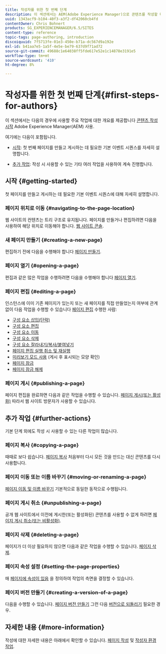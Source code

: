 ```yaml
---
title: 작성자를 위한 첫 번째 단계
description: 이 섹션에서는 AEM(Adobe Experience Manager)으로 콘텐츠를 작성할 때 사용하는 주요 작업에 대해 간략히 설명합니다.
uuid: 1343acf9-b104-40f3-a3f2-df42060cb4fd
contentOwner: Chris Bohnert
products: SG_EXPERIENCEMANAGER/6.5/SITES
content-type: reference
topic-tags: page-authoring, introduction
discoiquuid: 7f5713fe-01e3-450e-b71a-dc567d9a192e
exl-id: b41aa7e5-1a5f-4e5e-be79-637d9f71ad72
source-git-commit: 49688c1e64038ff5fde617e52e1c14878e3191e5
workflow-type: tm+mt
source-wordcount: '410'
ht-degree: 8%

---
```


# 작성자를 위한 첫 번째 단계{#first-steps-for-authors}

이 섹션에서는 다음의 경우에 사용할 주요 작업에 대한 개요를 제공합니다 [콘텐츠 작성 시작](/help/sites-authoring/author.md#concept-of-authoring-and-publishing) Adobe Experience Manager(AEM) 사용.

여기에는 다음이 포함됩니다.

* [시작](#getting-started): 첫 번째 페이지를 만들고 게시하는 데 필요한 기본 이벤트 시퀀스를 자세히 설명합니다.

* [추가 작업](#further-actions): 작성 시 사용할 수 있는 기타 여러 작업을 사용하여 계속 진행합니다.

## 시작 {#getting-started}

첫 페이지를 만들고 게시하는 데 필요한 기본 이벤트 시퀀스에 대해 자세히 설명합니다.

### 페이지 위치로 이동 {#navigating-to-the-page-location}

웹 사이트의 컨텐츠는 트리 구조로 유지됩니다. 페이지를 만들거나 편집하려면 다음을 사용하여 해당 위치로 이동해야 합니다. [웹 사이트 콘솔](/help/sites-classic-ui-authoring/author-env-basic-handling.md#navigating-with-the-websites-console).

### 새 페이지 만들기 {#creating-a-new-page}

편집하기 전에 다음을 수행해야 합니다 [페이지 만들기](/help/sites-classic-ui-authoring/classic-page-author-manage-pages.md#creating-a-new-page).

### 페이지 열기 {#opening-a-page}

편집과 같은 많은 작업을 수행하려면 다음을 수행해야 합니다 [페이지 열기](/help/sites-classic-ui-authoring/classic-page-author-manage-pages.md#opening-a-page-for-editing).

### 페이지 편집 {#editing-a-page}

인스턴스에 이미 기존 페이지가 있는지 또는 새 페이지를 직접 만들었는지 여부에 관계없이 다음 작업을 수행할 수 있습니다 [페이지 편집](/help/sites-classic-ui-authoring/classic-page-author-edit-content.md) 수행한 사람:

* [구성 요소 삽입(단락)](/help/sites-classic-ui-authoring/classic-page-author-edit-content.md#inserting-a-component)
* [구성 요소 편집](/help/sites-classic-ui-authoring/classic-page-author-edit-content.md#editing-a-component-content-and-properties)
* [구성 요소 이동](/help/sites-classic-ui-authoring/classic-page-author-edit-content.md#moving-a-component)
* [구성 요소 삭제](/help/sites-classic-ui-authoring/classic-page-author-edit-content.md#deleting-a-component)
* [구성 요소 잘라내기/복사/붙여넣기](/help/sites-classic-ui-authoring/classic-page-author-edit-content.md#cut-copy-paste-a-component)
* [페이지 편집 실행 취소 및 재실행](/help/sites-classic-ui-authoring/classic-page-author-edit-content.md#undoing-and-redoing-page-edits)
* [미리보기 모드 사용](/help/sites-classic-ui-authoring/classic-page-author-edit-content.md#previewing-pages) (게시 후 표시되는 모양 확인)
* [페이지 잠금](/help/sites-classic-ui-authoring/classic-page-author-edit-content.md#locking-a-page)
* [페이지 잠금 해제](/help/sites-classic-ui-authoring/classic-page-author-edit-content.md#unlocking-a-page)

### 페이지 게시 {#publishing-a-page}

페이지 편집을 완료하면 다음과 같은 작업을 수행할 수 있습니다. [페이지 게시(또는 활성화)](/help/sites-classic-ui-authoring/classic-page-author-publish-pages.md#main-pars-title-10) 따라서 웹 사이트 방문자가 사용할 수 있습니다.

## 추가 작업 {#further-actions}

기본 단계 외에도 작성 시 사용할 수 있는 다른 작업이 많습니다.

### 페이지 복사 {#copying-a-page}

때때로 보다 쉽습니다. [페이지 복사](/help/sites-classic-ui-authoring/classic-page-author-manage-pages.md#copying-and-pasting-a-page) 처음부터 다시 모든 것을 만드는 대신 콘텐츠를 다시 사용합니다.

### 페이지 이동 또는 이름 바꾸기 {#moving-or-renaming-a-page}

[페이지 이동 및 이름 바꾸기](/help/sites-classic-ui-authoring/classic-page-author-manage-pages.md#moving-or-renaming-page) 기본적으로 동일한 동작으로 수행됩니다.

### 페이지 게시 취소 {#unpublishing-a-page}

공개 웹 사이트에서 이전에 게시한(또는 활성화된) 콘텐츠를 사용할 수 없게 하려면 [페이지 게시 취소(또는 비활성화)](/help/sites-classic-ui-authoring/classic-page-author-publish-pages.md#unpublishing-a-page).

### 페이지 삭제 {#deleting-a-page}

페이지가 더 이상 필요하지 않으면 다음과 같은 작업을 수행할 수 있습니다. [페이지 삭제](/help/sites-classic-ui-authoring/classic-page-author-manage-pages.md#deleting-a-page).

### 페이지 속성 설정 {#setting-the-page-properties}

매 [페이지에 속성이 있음](/help/sites-classic-ui-authoring/classic-page-author-edit-page-properties.md) 을 정의하여 작업의 측면을 결정할 수 있습니다.

### 페이지 버전 만들기 {#creating-a-version-of-a-page}

다음을 수행할 수 있습니다. [페이지 버전 만들기](/help/sites-classic-ui-authoring/classic-page-author-work-with-versions.md#creating-a-new-version) 그런 다음 [버전으로 되돌리기](/help/sites-classic-ui-authoring/classic-page-author-work-with-versions.md#restoring-a-page-version-from-sidekick) 필요한 경우.

## 자세한 내용 {#more-information}

작성에 대한 자세한 내용은 아래에서 확인할 수 있습니다. [페이지 작성](/help/sites-classic-ui-authoring/classic-page-author.md) 및 [작성자 환경 작업](/help/sites-classic-ui-authoring/author-env.md).
